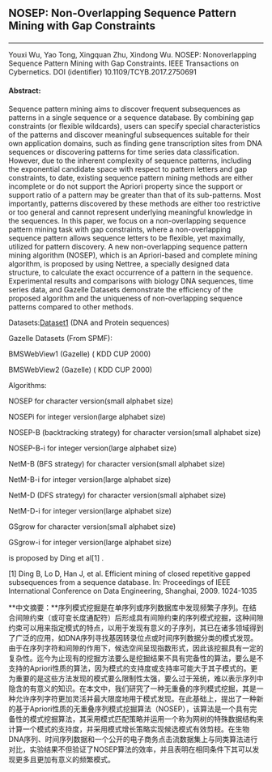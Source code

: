 ## NOSEP: Non-Overlapping Sequence Pattern Mining with Gap Constraints</p>
***

Youxi Wu, Yao Tong, Xingquan Zhu, Xindong Wu. NOSEP: Nonoverlapping Sequence Pattern Mining with Gap Constraints. IEEE Transactions on Cybernetics.  DOI (identifier) 10.1109/TCYB.2017.2750691

#### Abstract:

Sequence pattern mining aims to discover frequent subsequences as patterns in a single sequence or a sequence database. By combining gap constraints (or flexible wildcards), users can specify special characteristics of the patterns and discover meaningful subsequences suitable for their own application domains, such as finding gene transcription sites from DNA sequences or discovering patterns for time series data classification.  However, due to the inherent complexity of sequence patterns, including the exponential candidate space with respect to pattern letters and gap constraints, to date, existing sequence pattern mining methods are either incomplete or do not support the Apriori property since the support or support ratio of a pattern may be greater than that of its sub-patterns. Most importantly, patterns discovered by these methods are either too restrictive or too general and cannot represent underlying meaningful knowledge in the sequences. In this paper, we focus on a non-overlapping sequence pattern mining task with gap constraints, where a non-overlapping sequence pattern allows sequence letters to be flexible, yet maximally, utilized for pattern discovery. A new non-overlapping sequence pattern mining algorithm (NOSEP), which is an Apriori-based and complete mining algorithm, is proposed by using Nettree, a specially designed data structure, to calculate the exact occurrence of a pattern in the sequence. Experimental results and comparisons with biology DNA sequences, time series data,  and  Gazelle Datasets demonstrate the efficiency of the proposed algorithm and the uniqueness of non-overlapping sequence patterns compared to other methods.

Datasets:[Dataset1](https://github.com/wuc567/Pattern-Mining/blob/master/NOSEP/DataSet.rar)  (DNA and Protein sequences)

 

Gazelle Datasets (From SPMF):

BMSWebView1 (Gazelle) ( KDD CUP 2000)

BMSWebView2 (Gazelle) ( KDD CUP 2000)

 

 

Algorithms:

NOSEP   for character version(small alphabet size)

NOSEPi   for integer version(large alphabet size)

 

NOSEP-B   (backtracking strategy) for character version(small alphabet size)

NOSEP-B-i  for integer version(large alphabet size)

 

NetM-B   (BFS strategy) for character version(small alphabet size)

NetM-B-i   for integer version(large alphabet size)

 

NetM-D  (DFS strategy) for character version(small alphabet size)

NetM-D-i   for integer version(large alphabet size)

 

 

GSgrow  for character version(small alphabet size)

GSgrow-i  for integer version(large alphabet size)

is proposed by Ding et al[1] .

 

[1] Ding B, Lo D, Han J, et al. Efficient mining of closed repetitive gapped subsequences from a sequence database. In: Proceedings of IEEE International Conference on Data Engineering, Shanghai, 2009. 1024-1035

**中文摘要：**序列模式挖掘是在单序列或序列数据库中发现频繁子序列。在结合间隙约束（或可变长度通配符）后形成具有间隙约束的序列模式挖掘，这种间隙约束可以用来指定模式的特点，以用于发现有意义的子序列，其已在诸多领域得到了广泛的应用，如DNA序列寻找基因转录位点或时间序列数据分类的模式发现。由于在序列字符和间隙的作用下，候选空间呈现指数形式，因此该挖掘具有一定的复杂性。迄今为止现有的挖掘方法要么是挖掘结果不具有完备性的算法，要么是不支持的Apriori性质的算法，因为模式的支持度或支持率可能大于其子模式的。更为重要的是这些方法发现的模式要么限制性太强，要么过于笼统，难以表示序列中隐含的有意义的知识。在本文中，我们研究了一种无重叠的序列模式挖掘，其是一种允许序列字符更加灵活并最大限度地用于模式发现。在此基础上，提出了一种新的基于Apriori性质的无重叠序列模式挖掘算法（NOSEP），该算法是一个具有完备性的模式挖掘算法，其采用模式匹配策略并运用一个称为网树的特殊数据结构来计算一个模式的支持度，并采用模式增长策略实现候选模式有效剪枝。在生物DNA序列、时间序列数据和一个公开的电子商务点击流数据集上与同类算法进行对比，实验结果不但验证了NOSEP算法的效率，并且表明在相同条件下其可以发现更多且更加有意义的频繁模式。

